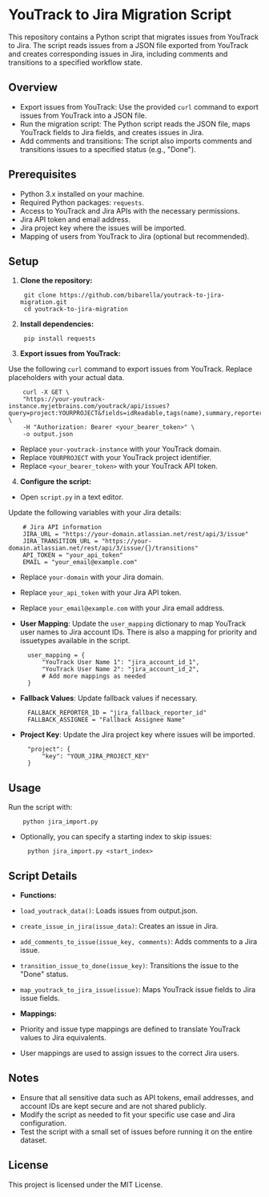 # YouTrack to Jira Migration Script

This repository contains a Python script that migrates issues from YouTrack to Jira. The script reads issues from a JSON file exported from YouTrack and creates corresponding issues in Jira, including comments and transitions to a specified workflow state.

## Overview
* Export issues from YouTrack: Use the provided `curl` command to export issues from YouTrack into a JSON file.
* Run the migration script: The Python script reads the JSON file, maps YouTrack fields to Jira fields, and creates issues in Jira.
* Add comments and transitions: The script also imports comments and transitions issues to a specified status (e.g., "Done").

## Prerequisites
* Python 3.x installed on your machine.
* Required Python packages: `requests`.
* Access to YouTrack and Jira APIs with the necessary permissions.
* Jira API token and email address.
* Jira project key where the issues will be imported.
* Mapping of users from YouTrack to Jira (optional but recommended).

## Setup
1. **Clone the repository:**

        git clone https://github.com/bibarella/youtrack-to-jira-migration.git
        cd youtrack-to-jira-migration

2. **Install dependencies:**

        pip install requests

3. **Export issues from YouTrack:**

Use the following `curl` command to export issues from YouTrack. Replace placeholders with your actual data.

        curl -X GET \
        "https://your-youtrack-instance.myjetbrains.com/youtrack/api/issues?query=project:YOURPROJECT&fields=idReadable,tags(name),summary,reporter(name),created,updated,resolved,priority(name),issueType(name),assignee(name),customFields(name,value(name)),reportedUser(name),description,comments(text,author(name),created)" \
        -H "Authorization: Bearer <your_bearer_token>" \
        -o output.json

* Replace `your-youtrack-instance` with your YouTrack domain.
* Replace `YOURPROJECT` with your YouTrack project identifier.
* Replace `<your_bearer_token>` with your YouTrack API token.

4. **Configure the script:**

* Open `script.py` in a text editor.

Update the following variables with your Jira details:

        # Jira API information
        JIRA_URL = "https://your-domain.atlassian.net/rest/api/3/issue"
        JIRA_TRANSITION_URL = "https://your-domain.atlassian.net/rest/api/3/issue/{}/transitions"
        API_TOKEN = "your_api_token"
        EMAIL = "your_email@example.com"


* Replace `your-domain` with your Jira domain.
* Replace `your_api_token` with your Jira API token.
* Replace `your_email@example.com` with your Jira email address.

* **User Mapping**: Update the `user_mapping` dictionary to map YouTrack user names to Jira account IDs. There is also a mapping for priority and issuetypes available in the script. 

        user_mapping = {
            "YouTrack User Name 1": "jira_account_id_1",
            "YouTrack User Name 2": "jira_account_id_2",
            # Add more mappings as needed
        }
* **Fallback Values**: Update fallback values if necessary.


        FALLBACK_REPORTER_ID = "jira_fallback_reporter_id"
        FALLBACK_ASSIGNEE = "Fallback Assignee Name"
        
* **Project Key**: Update the Jira project key where issues will be imported.

        "project": {
            "key": "YOUR_JIRA_PROJECT_KEY"
        }

## Usage
Run the script with:

        python jira_import.py

* Optionally, you can specify a starting index to skip issues:

        python jira_import.py <start_index>

## Script Details
* **Functions:**

* `load_youtrack_data()`: Loads issues from output.json.
* `create_issue_in_jira(issue_data)`: Creates an issue in Jira.
* `add_comments_to_issue(issue_key, comments)`: Adds comments to a Jira issue.
* `transition_issue_to_done(issue_key)`: Transitions the issue to the "Done" status.
* `map_youtrack_to_jira_issue(issue)`: Maps YouTrack issue fields to Jira issue fields.

* **Mappings:**

* Priority and issue type mappings are defined to translate YouTrack values to Jira equivalents.
* User mappings are used to assign issues to the correct Jira users.

## Notes
* Ensure that all sensitive data such as API tokens, email addresses, and account IDs are kept secure and are not shared publicly.
* Modify the script as needed to fit your specific use case and Jira configuration.
* Test the script with a small set of issues before running it on the entire dataset.

## License

This project is licensed under the MIT License.